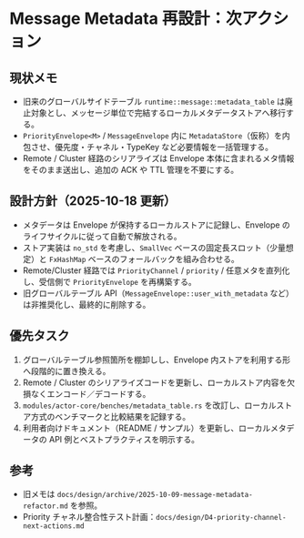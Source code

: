 # Message Metadata 再設計：次アクション

## 現状メモ
- 旧来のグローバルサイドテーブル `runtime::message::metadata_table` は廃止対象とし、メッセージ単位で完結するローカルメタデータストアへ移行する。
- `PriorityEnvelope<M>` / `MessageEnvelope` 内に `MetadataStore`（仮称）を内包させ、優先度・チャネル・TypeKey など必要情報を一括管理する。
- Remote / Cluster 経路のシリアライズは Envelope 本体に含まれるメタ情報をそのまま送出し、追加の ACK や TTL 管理を不要にする。

## 設計方針（2025-10-18 更新）
- メタデータは Envelope が保持するローカルストアに記録し、Envelope のライフサイクルに従って自動で解放される。
- ストア実装は `no_std` を考慮し、`SmallVec` ベースの固定長スロット（少量想定）と `FxHashMap` ベースのフォールバックを組み合わせる。
- Remote/Cluster 経路では `PriorityChannel` / `priority` / 任意メタを直列化し、受信側で `PriorityEnvelope` を再構築する。
- 旧グローバルテーブル API（`MessageEnvelope::user_with_metadata` など）は非推奨化し、最終的に削除する。

## 優先タスク
1. グローバルテーブル参照箇所を棚卸しし、Envelope 内ストアを利用する形へ段階的に置き換える。
2. Remote / Cluster のシリアライズコードを更新し、ローカルストア内容を欠損なくエンコード／デコードする。
3. `modules/actor-core/benches/metadata_table.rs` を改訂し、ローカルストア方式のベンチマークと比較結果を記録する。
4. 利用者向けドキュメント（README / サンプル）を更新し、ローカルメタデータの API 例とベストプラクティスを明示する。

## 参考
- 旧メモは `docs/design/archive/2025-10-09-message-metadata-refactor.md` を参照。
- Priority チャネル整合性テスト計画：`docs/design/D4-priority-channel-next-actions.md`
